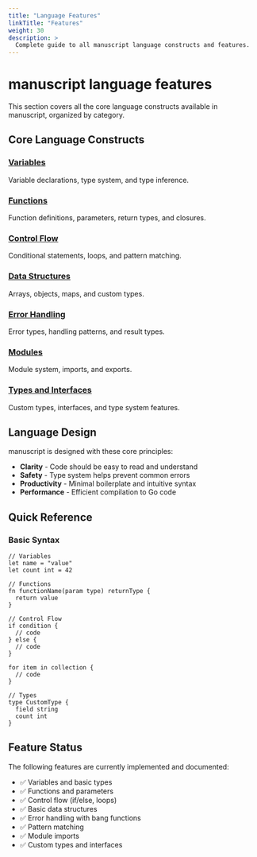 ```yaml
---
title: "Language Features"
linkTitle: "Features"
weight: 30
description: >
  Complete guide to all manuscript language constructs and features.
---
```


# manuscript language features

This section covers all the core language constructs available in manuscript, organized by category.

## Core Language Constructs

### [Variables](variables/)
Variable declarations, type system, and type inference.

### [Functions](functions/)
Function definitions, parameters, return types, and closures.

### [Control Flow](control-flow/)
Conditional statements, loops, and pattern matching.

### [Data Structures](data-structures/)
Arrays, objects, maps, and custom types.

### [Error Handling](error-handling/)
Error types, handling patterns, and result types.

### [Modules](modules/)
Module system, imports, and exports.

### [Types and Interfaces](types-interfaces/)
Custom types, interfaces, and type system features.

## Language Design

manuscript is designed with these core principles:

- **Clarity** - Code should be easy to read and understand
- **Safety** - Type system helps prevent common errors  
- **Productivity** - Minimal boilerplate and intuitive syntax
- **Performance** - Efficient compilation to Go code

## Quick Reference

### Basic Syntax
```ms
// Variables
let name = "value"
let count int = 42

// Functions
fn functionName(param type) returnType {
  return value
}

// Control Flow
if condition {
  // code
} else {
  // code
}

for item in collection {
  // code
}

// Types
type CustomType {
  field string
  count int
}
```

## Feature Status

The following features are currently implemented and documented:

- ✅ Variables and basic types
- ✅ Functions and parameters
- ✅ Control flow (if/else, loops)
- ✅ Basic data structures
- ✅ Error handling with bang functions
- ✅ Pattern matching
- ✅ Module imports
- ✅ Custom types and interfaces 